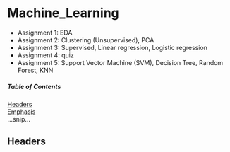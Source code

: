 # Machine_Learning
- Assignment 1: EDA
- Assignment 2: Clustering (Unsupervised), PCA
- Assignment 3: Supervised, Linear regression, Logistic regression
- Assignment 4: quiz
- Assignment 5: Support Vector Machine (SVM), Decision Tree, Random Forest, KNN

##### Table of Contents  
[Headers](#headers)  
[Emphasis](#emphasis)  
...snip...    
<a name="headers"/>
## Headers
